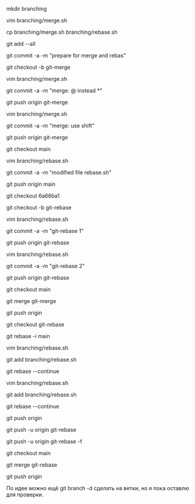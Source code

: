 mkdir branching

vim branching/merge.sh

cp branching/merge.sh branching/rebase.sh

git add --all

git commit -a -m "prepare for merge and rebas"

git checkout -b git-merge

vim branching/merge.sh

git commit -a -m "merge: @ instead *"

git push origin git-merge

vim branching/merge.sh

git commit -a -m "merge: use shift"

git push origin git-merge

git checkout main

vim branching/rebase.sh

git commit -a -m "modified file rebase.sh"

git push origin main

git checkout 6a66ba1

git checkout -b git-rebase

vim branching/rebase.sh

git commit -a -m "git-rebase 1"

git push origin git-rebase

vim branching/rebase.sh

git commit -a -m "git-rebase 2"

git push origin git-rebase

git checkout main

git merge git-merge

git push origin

git checkout git-rebase

git rebase -i main

vim branching/rebase.sh

git add branching/rebase.sh

git rebase --continue

vim branching/rebase.sh

git add branching/rebase.sh

git rebase --continue

git push origin

git push -u origin git-rebase

git push -u origin git-rebase -f

git checkout main

git merge git-rebase

git push origin

По идее можно ещё git branch -d сделать на ветки, но я пока оставлю для проверки.
